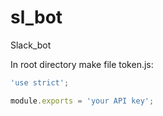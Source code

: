 # sl_bot
Slack_bot

In root directory make file token.js:
```javascript
'use strict';

module.exports = 'your API key';

```
